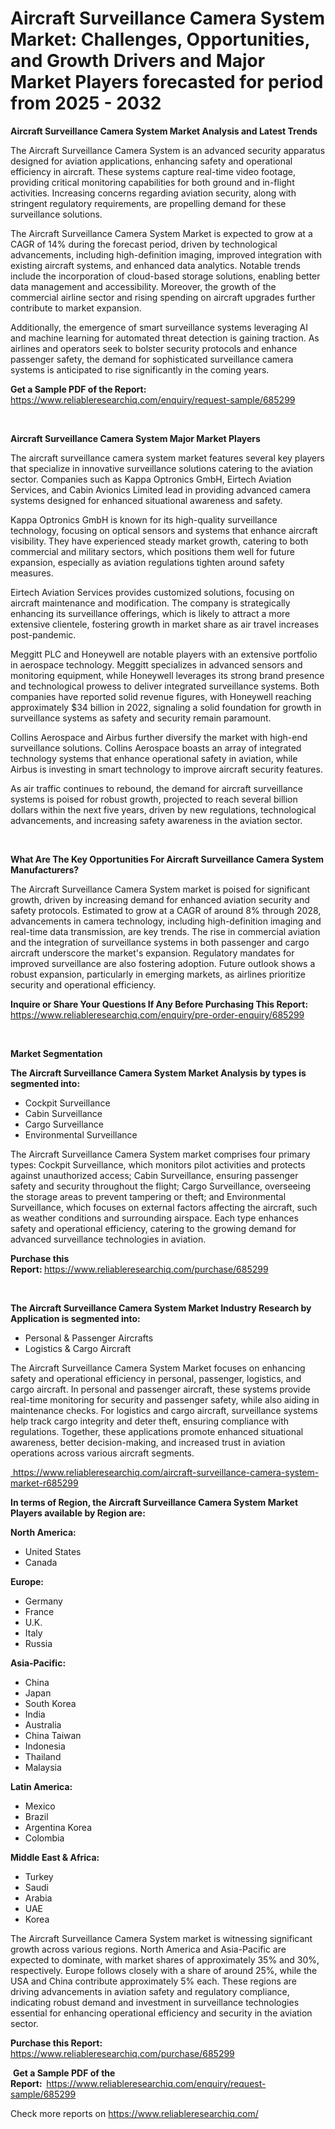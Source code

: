 <p><h1>Aircraft Surveillance Camera System Market: Challenges, Opportunities, and Growth Drivers and Major Market Players forecasted for period from 2025 - 2032</h1></p><p><strong>Aircraft Surveillance Camera System Market Analysis and Latest Trends</strong></p>
<p><p>The Aircraft Surveillance Camera System is an advanced security apparatus designed for aviation applications, enhancing safety and operational efficiency in aircraft. These systems capture real-time video footage, providing critical monitoring capabilities for both ground and in-flight activities. Increasing concerns regarding aviation security, along with stringent regulatory requirements, are propelling demand for these surveillance solutions.</p><p>The Aircraft Surveillance Camera System Market is expected to grow at a CAGR of 14% during the forecast period, driven by technological advancements, including high-definition imaging, improved integration with existing aircraft systems, and enhanced data analytics. Notable trends include the incorporation of cloud-based storage solutions, enabling better data management and accessibility. Moreover, the growth of the commercial airline sector and rising spending on aircraft upgrades further contribute to market expansion. </p><p>Additionally, the emergence of smart surveillance systems leveraging AI and machine learning for automated threat detection is gaining traction. As airlines and operators seek to bolster security protocols and enhance passenger safety, the demand for sophisticated surveillance camera systems is anticipated to rise significantly in the coming years.</p></p>
<p><strong>Get a Sample PDF of the Report:&nbsp;</strong> <a href="https://www.reliableresearchiq.com/enquiry/request-sample/685299?utm_campaign=2580&utm_medium=2&utm_source=Github&utm_content=ia&utm_term=27032025&utm_id=aircraft-surveillance-camera-system">https://www.reliableresearchiq.com/enquiry/request-sample/685299</a></p>
<p>&nbsp;</p>
<p><strong>Aircraft Surveillance Camera System Major Market Players</strong></p>
<p><p>The aircraft surveillance camera system market features several key players that specialize in innovative surveillance solutions catering to the aviation sector. Companies such as Kappa Optronics GmbH, Eirtech Aviation Services, and Cabin Avionics Limited lead in providing advanced camera systems designed for enhanced situational awareness and safety.</p><p>Kappa Optronics GmbH is known for its high-quality surveillance technology, focusing on optical sensors and systems that enhance aircraft visibility. They have experienced steady market growth, catering to both commercial and military sectors, which positions them well for future expansion, especially as aviation regulations tighten around safety measures.</p><p>Eirtech Aviation Services provides customized solutions, focusing on aircraft maintenance and modification. The company is strategically enhancing its surveillance offerings, which is likely to attract a more extensive clientele, fostering growth in market share as air travel increases post-pandemic.</p><p>Meggitt PLC and Honeywell are notable players with an extensive portfolio in aerospace technology. Meggitt specializes in advanced sensors and monitoring equipment, while Honeywell leverages its strong brand presence and technological prowess to deliver integrated surveillance systems. Both companies have reported solid revenue figures, with Honeywell reaching approximately $34 billion in 2022, signaling a solid foundation for growth in surveillance systems as safety and security remain paramount.</p><p>Collins Aerospace and Airbus further diversify the market with high-end surveillance solutions. Collins Aerospace boasts an array of integrated technology systems that enhance operational safety in aviation, while Airbus is investing in smart technology to improve aircraft security features.</p><p>As air traffic continues to rebound, the demand for aircraft surveillance systems is poised for robust growth, projected to reach several billion dollars within the next five years, driven by new regulations, technological advancements, and increasing safety awareness in the aviation sector.</p></p>
<p>&nbsp;</p>
<p><strong>What Are The Key Opportunities For Aircraft Surveillance Camera System Manufacturers?</strong></p>
<p><p>The Aircraft Surveillance Camera System market is poised for significant growth, driven by increasing demand for enhanced aviation security and safety protocols. Estimated to grow at a CAGR of around 8% through 2028, advancements in camera technology, including high-definition imaging and real-time data transmission, are key trends. The rise in commercial aviation and the integration of surveillance systems in both passenger and cargo aircraft underscore the market's expansion. Regulatory mandates for improved surveillance are also fostering adoption. Future outlook shows a robust expansion, particularly in emerging markets, as airlines prioritize security and operational efficiency.</p></p>
<p><strong>Inquire or Share Your Questions If Any Before Purchasing This Report:</strong> <a href="https://www.reliableresearchiq.com/enquiry/pre-order-enquiry/685299?utm_campaign=2580&utm_medium=2&utm_source=Github&utm_content=ia&utm_term=27032025&utm_id=aircraft-surveillance-camera-system">https://www.reliableresearchiq.com/enquiry/pre-order-enquiry/685299</a></p>
<p>&nbsp;</p>
<p><strong>Market Segmentation</strong></p>
<p><strong>The Aircraft Surveillance Camera System Market Analysis by types is segmented into:</strong></p>
<p><ul><li>Cockpit Surveillance</li><li>Cabin Surveillance</li><li>Cargo Surveillance</li><li>Environmental Surveillance</li></ul></p>
<p><p>The Aircraft Surveillance Camera System market comprises four primary types: Cockpit Surveillance, which monitors pilot activities and protects against unauthorized access; Cabin Surveillance, ensuring passenger safety and security throughout the flight; Cargo Surveillance, overseeing the storage areas to prevent tampering or theft; and Environmental Surveillance, which focuses on external factors affecting the aircraft, such as weather conditions and surrounding airspace. Each type enhances safety and operational efficiency, catering to the growing demand for advanced surveillance technologies in aviation.</p></p>
<p><strong>Purchase this Report:&nbsp;</strong><a href="https://www.reliableresearchiq.com/purchase/685299?utm_campaign=2580&utm_medium=2&utm_source=Github&utm_content=ia&utm_term=27032025&utm_id=aircraft-surveillance-camera-system">https://www.reliableresearchiq.com/purchase/685299</a></p>
<p>&nbsp;</p>
<p><strong>The Aircraft Surveillance Camera System Market Industry Research by Application is segmented into:</strong></p>
<p><ul><li>Personal & Passenger Aircrafts</li><li>Logistics & Cargo Aircraft</li></ul></p>
<p><p>The Aircraft Surveillance Camera System Market focuses on enhancing safety and operational efficiency in personal, passenger, logistics, and cargo aircraft. In personal and passenger aircraft, these systems provide real-time monitoring for security and passenger safety, while also aiding in maintenance checks. For logistics and cargo aircraft, surveillance systems help track cargo integrity and deter theft, ensuring compliance with regulations. Together, these applications promote enhanced situational awareness, better decision-making, and increased trust in aviation operations across various aircraft segments.</p></p>
<p><a href="https://www.reliableresearchiq.com/aircraft-surveillance-camera-system-market-r685299?utm_campaign=2580&utm_medium=2&utm_source=Github&utm_content=ia&utm_term=27032025&utm_id=aircraft-surveillance-camera-system">&nbsp;https://www.reliableresearchiq.com/aircraft-surveillance-camera-system-market-r685299</a></p>
<p><strong>In terms of Region, the Aircraft Surveillance Camera System Market Players available by Region are:</strong></p>
<p>
    <p> <strong> North America: </strong>
        <ul>
            <li>United States</li>
            <li>Canada</li>
        </ul>
        </p> 
    <p> <strong> Europe: </strong>
        <ul>
            <li>Germany</li>
            <li>France</li>
            <li>U.K.</li>
            <li>Italy</li>
            <li>Russia</li>
        </ul>
        </p> 
    <p> <strong> Asia-Pacific: </strong>
        <ul>
            <li>China</li>
            <li>Japan</li>
            <li>South Korea</li>
            <li>India</li>
            <li>Australia</li>
            <li>China Taiwan</li>
            <li>Indonesia</li>
            <li>Thailand</li>
            <li>Malaysia</li>
        </ul>
        </p> 
    <p> <strong> Latin America: </strong>
        <ul>
            <li>Mexico</li>
            <li>Brazil</li>
            <li>Argentina Korea</li>
            <li>Colombia</li>
        </ul>
        </p> 
    <p> <strong> Middle East & Africa: </strong>
        <ul>
            <li>Turkey</li>
            <li>Saudi</li>
            <li>Arabia</li>
            <li>UAE</li>
            <li>Korea</li>
        </ul>
    </p>
    </p>
<p><p>The Aircraft Surveillance Camera System market is witnessing significant growth across various regions. North America and Asia-Pacific are expected to dominate, with market shares of approximately 35% and 30%, respectively. Europe follows closely with a share of around 25%, while the USA and China contribute approximately 5% each. These regions are driving advancements in aviation safety and regulatory compliance, indicating robust demand and investment in surveillance technologies essential for enhancing operational efficiency and security in the aviation sector.</p></p>
<p><strong>Purchase this Report: </strong><a href="https://www.reliableresearchiq.com/purchase/685299?utm_campaign=2580&utm_medium=2&utm_source=Github&utm_content=ia&utm_term=27032025&utm_id=aircraft-surveillance-camera-system">https://www.reliableresearchiq.com/purchase/685299</a></p>
<p>&nbsp;<strong>Get a Sample PDF of the Report:&nbsp;&nbsp;</strong><a href="https://www.reliableresearchiq.com/enquiry/request-sample/685299?utm_campaign=2580&utm_medium=2&utm_source=Github&utm_content=ia&utm_term=27032025&utm_id=aircraft-surveillance-camera-system">https://www.reliableresearchiq.com/enquiry/request-sample/685299</a></p>
<p><strong></strong></p>
<p>Check more reports on <a href="https://www.reliableresearchiq.com/?utm_campaign=2580&utm_medium=2&utm_source=Github&utm_content=ia&utm_term=27032025&utm_id=aircraft-surveillance-camera-system">https://www.reliableresearchiq.com/</a></p>